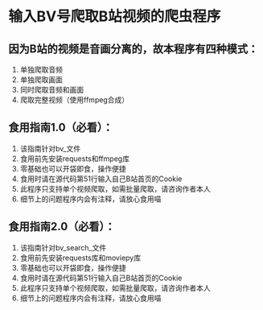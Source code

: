 # 输入BV号爬取B站视频的爬虫程序
## 因为B站的视频是音画分离的，故本程序有四种模式：
1. 单独爬取音频
2. 单独爬取画面
3. 同时爬取音频和画面
4. 爬取完整视频（使用ffmpeg合成）
## 食用指南1.0（必看）：
1. 该指南针对bv_文件
2. 食用前先安装requests和ffmpeg库
3. 零基础也可以开袋即食，操作便捷
4. 食用时请在源代码第51行输入自己B站首页的Cookie
5. 此程序只支持单个视频爬取，如需批量爬取，请咨询作者本人
6. 细节上的问题程序内会有注释，请放心食用喵
## 食用指南2.0（必看）：
1. 该指南针对bv_search_文件
2. 食用前先安装requests库和moviepy库
3. 零基础也可以开袋即食，操作便捷
4. 食用时请在源代码第51行输入自己B站首页的Cookie
5. 此程序只支持单个视频爬取，如需批量爬取，请咨询作者本人
6. 细节上的问题程序内会有注释，请放心食用喵

